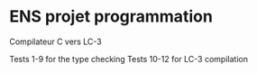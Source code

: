 # ENS projet programmation 

Compilateur C vers LC-3

Tests 1-9 for the type checking
Tests 10-12 for LC-3 compilation
